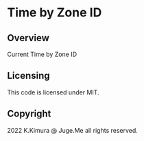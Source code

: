 # Time by Zone ID

## Overview

Current Time by Zone ID


## Licensing

This code is licensed under MIT.


## Copyright

2022 K.Kimura @ Juge.Me all rights reserved.
